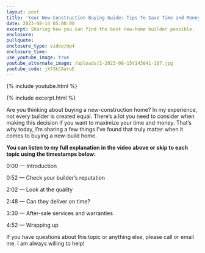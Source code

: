 ```yaml
---
layout: post
title: 'Your New-Construction Buying Guide: Tips To Save Time and Money'
date: 2023-08-14 05:00:00
excerpt: Sharing how you can find the best new-home builder possible.
enclosure:
pullquote:
enclosure_type: video/mp4
enclosure_time:
use_youtube_image: true
youtube_alternate_image: /uploads/2-2023-08-15t143841-107.jpg
youtube_code: jXfSkCAaruE
---
```

{% include youtube.html %}

{% include excerpt.html %}

Are you thinking about buying a new-construction home? In my experience, not every builder is created equal. There’s a lot you need to consider when making this decision if you want to maximize your time and money. That’s why today, I’m sharing a few things I’ve found that truly matter when it comes to buying a new-build home.&nbsp;

**You can listen to my full explanation in the video above or skip to each topic using the timestamps below:**

0:00 — Introduction&nbsp;

0:52 — Check your builder’s reputation&nbsp;

2:02 — Look at the quality&nbsp;

2:48 — Can they deliver on time?

3:30 — After-sale services and warranties

4:52 — Wrapping up

If you have questions about this topic or anything else, please call or email me. I am always willing to help!